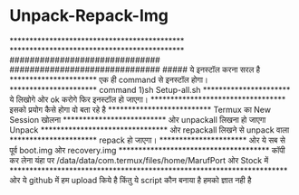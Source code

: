 # Unpack-Repack-Img
******************************************** ******************************************** ############################## ##############################  ##### ये इनस्टॉल करना सरल है ********************** एक ही command से इनस्टॉल होगा। ********************** command 1)sh Setup-all.sh ********************** ये लिखोगे ओर ok करोगे फिर इनस्टॉल हो जाएगा। ********************************** इसको प्रयोग कैसे होगा वो बता रहे है ************************** Termux का New Session खोलना ************************** ओर unpackall लिखना हो जाएगा Unpack ******************************** ओर repackall लिखने से unpack वाला  ********************** repack हो जाएगा। ********************** ओर ये सब से पूर्व boot.img ओर recovery.img ************************************** कॉपी कर लेना यंहा पर /data/data/com.termux/files/home/MarufPort ओर Stock में **********************************************************************  ओर ये github में हम upload किये है किंतु ये script कौन बनाया है हमको ज्ञात नही है
